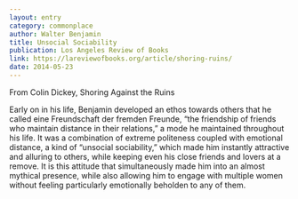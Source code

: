```yaml
---
layout: entry
category: commonplace
author: Walter Benjamin
title: Unsocial Sociability
publication: Los Angeles Review of Books
link: https://lareviewofbooks.org/article/shoring-ruins/
date: 2014-05-23
---
```


From Colin Dickey, Shoring Against the Ruins

Early on in his life, Benjamin developed an ethos towards others that he called eine Freundschaft der fremden Freunde, “the friendship of friends who maintain distance in their relations,” a mode he maintained throughout his life. It was a combination of extreme politeness coupled with emotional distance, a kind of “unsocial sociability,” which made him instantly attractive and alluring to others, while keeping even his close friends and lovers at a remove. It is this attitude that simultaneously made him into an almost mythical presence, while also allowing him to engage with multiple women without feeling particularly emotionally beholden to any of them.